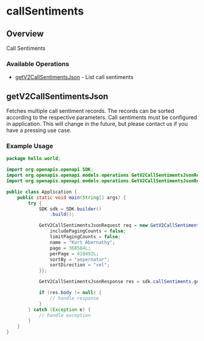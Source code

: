 # callSentiments

## Overview

Call Sentiments

### Available Operations

* [getV2CallSentimentsJson](#getv2callsentimentsjson) - List call sentiments

## getV2CallSentimentsJson

Fetches multiple call sentiment records. The records can be sorted according to
the respective parameters. Call sentiments must be configured in application. This will
change in the future, but please contact us if you have a pressing use case.


### Example Usage

```java
package hello.world;

import org.openapis.openapi.SDK;
import org.openapis.openapi.models.operations.GetV2CallSentimentsJsonRequest;
import org.openapis.openapi.models.operations.GetV2CallSentimentsJsonResponse;

public class Application {
    public static void main(String[] args) {
        try {
            SDK sdk = SDK.builder()
                .build();

            GetV2CallSentimentsJsonRequest req = new GetV2CallSentimentsJsonRequest() {{
                includePagingCounts = false;
                limitPagingCounts = false;
                name = "Kurt Abernathy";
                page = 368584L;
                perPage = 410492L;
                sortBy = "aspernatur";
                sortDirection = "vel";
            }};            

            GetV2CallSentimentsJsonResponse res = sdk.callSentiments.getV2CallSentimentsJson(req);

            if (res.body != null) {
                // handle response
            }
        } catch (Exception e) {
            // handle exception
        }
    }
}
```
